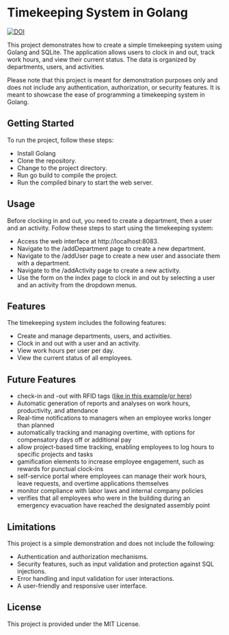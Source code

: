 # Timekeeping System in Golang

[![DOI](https://zenodo.org/badge/630874153.svg)](https://zenodo.org/doi/10.5281/zenodo.13685441)

This project demonstrates how to create a simple timekeeping system using Golang and SQLite. The application allows users to clock in and out, track work hours, and view their current status. The data is organized by departments, users, and activities.

Please note that this project is meant for demonstration purposes only and does not include any authentication, authorization, or security features. It is meant to showcase the ease of programming a timekeeping system in Golang.

## Getting Started

To run the project, follow these steps:

* Install Golang
* Clone the repository.
* Change to the project directory.
* Run go build to compile the project.
* Run the compiled binary to start the web server.

## Usage

Before clocking in and out, you need to create a department, then a user and an activity. Follow these steps to start using the timekeeping system:

* Access the web interface at http://localhost:8083.
* Navigate to the /addDepartment page to create a new department.
* Navigate to the /addUser page to create a new user and associate them with a department.
* Navigate to the /addActivity page to create a new activity.
* Use the form on the index page to clock in and out by selecting a user and an activity from the dropdown menus.

## Features

The timekeeping system includes the following features:

* Create and manage departments, users, and activities.
* Clock in and out with a user and an activity.
* View work hours per user per day.
* View the current status of all employees.

## Future Features

* check-in and -out with RFID tags ([like in this example](https://github.com/SimonWaldherr/rp2040-examples/blob/main/read_rfid_with_rc522.py)/[or here](https://github.com/SimonWaldherr/rp2040-examples/blob/main/read_rfid_with_rc522.go))
* Automatic generation of reports and analyses on work hours, productivity, and attendance
* Real-time notifications to managers when an employee works longer than planned
* automatically tracking and managing overtime, with options for compensatory days off or additional pay
* allow project-based time tracking, enabling employees to log hours to specific projects and tasks
* gamification elements to increase employee engagement, such as rewards for punctual clock-ins
* self-service portal where employees can manage their work hours, leave requests, and overtime applications themselves
* monitor compliance with labor laws and internal company policies
* verifies that all employees who were in the building during an emergency evacuation have reached the designated assembly point

## Limitations

This project is a simple demonstration and does not include the following:

* Authentication and authorization mechanisms.
* Security features, such as input validation and protection against SQL injections.
* Error handling and input validation for user interactions.
* A user-friendly and responsive user interface.

## License

This project is provided under the MIT License.
